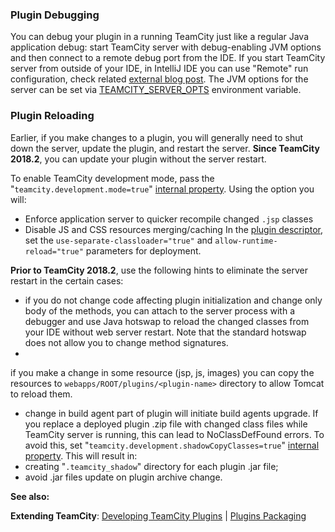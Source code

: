 [//]: # (title: Development Environment)
[//]: # (auxiliary-id: Development+Environment.html)



### Plugin Debugging

You can debug your plugin in a running TeamCity just like a regular Java application debug: start TeamCity server with debug\-enabling JVM options and then connect to a remote debug port from the IDE. If you start TeamCity server from outside of your IDE, in IntelliJ IDE you can use "Remote" run configuration, check related [external blog post](http://jaketrent.com/post/debugging-remote-tomcat-intellij/). The JVM options for the server can be set via [TEAMCITY_SERVER_OPTS](https://www.jetbrains.com/help/teamcity/?configuring-teamcity-server-startup-properties) environment variable.

### Plugin Reloading

Earlier, if you make changes to a plugin, you will generally need to shut down the server, update the plugin, and restart the server. __Since TeamCity 2018.2__, you can update your plugin without the server restart.

To enable TeamCity development mode, pass the "`teamcity.development.mode=true`" [internal property](https://www.jetbrains.com/help/teamcity/?configuring-teamcity-server-startup-properties). Using the option you will:
* Enforce application server to quicker recompile changed `.jsp` classes
* Disable JS and CSS resources merging/caching
In the [plugin descriptor](plugins-packaging.md), set the `use-separate-classloader="true"` and `allow-runtime-reload="true"` parameters for deployment.

__Prior to TeamCity 2018.2__, use the following hints to eliminate the server restart in the certain cases:
* if you do not change code affecting plugin initialization and change only body of the methods, you can attach to the server process with a debugger and use Java hotswap to reload the changed classes from your IDE without web server restart. Note that the standard hotswap does not allow you to change method signatures.
* 
if you make a change in some resource (jsp, js, images) you can copy the resources to `webapps/ROOT/plugins/<plugin-name>` directory to allow Tomcat to reload them.


[//]: # (See "Development Environmentd119e72.txt" for more information.)    




* change in build agent part of plugin will initiate build agents upgrade.
If you replace a deployed plugin .zip file with changed class files while TeamCity server is running, this can lead to NoClassDefFound errors. To avoid this, set "`teamcity.development.shadowCopyClasses=true`" [internal property](https://www.jetbrains.com/help/teamcity/?configuring-teamcity-server-startup-properties). This will result in:
* creating "`.teamcity_shadow`" directory for each plugin .jar file;
* avoid .jar files update on plugin archive change.



[//]: # (See "Development Environmentd119e101.txt" for more information.)    


  __See also:__

__Extending TeamCity__: [Developing TeamCity Plugins](https://confluence.jetbrains.com/display/TCD18/Developing+TeamCity+Plugins) | [Plugins Packaging](plugins-packaging.md)
